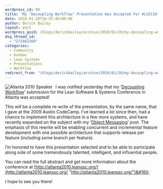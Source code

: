 ```yaml
---
wordpress_id: 98
title: 'My ‘Decoupling Workflow’ Presentation Was Accepted For #LSSC10'
date: 2010-01-20T16:55:46+00:00
author: Derick Bailey
layout: post
wordpress_guid: /blogs/derickbailey/archive/2010/01/20/my-decoupling-workflow-presentation-was-accepted-for-lssc10.aspx
dsq_thread_id:
  - "272462269"
categories:
  - Community
  - Kanban
  - Lean Systems
  - Presentations
  - Workflow
redirect_from: "/blogs/derickbailey/archive/2010/01/20/my-decoupling-workflow-presentation-was-accepted-for-lssc10.aspx/"
---
```

[<img style="margin: 0px 10px 0px 0px" border="0" alt="Atlanta 2010 Speaker" align="left" src="http://www.agilemanagement.net/lssc10/Atlanta2010Speaker.png" />](http://atlanta2010.leanssc.org/)I was notified yesterday that my ‘[Decoupling Workflow](http://atlanta2010.leanssc.org/home/derick-bailey/)’ submission for the Lean Software & Systems Conference in Atlanta was accepted!

This will be a complete re-write of the presentation, by the same name, that I gave at the 2009 Austin CodeCamp. I’ve learned a lot since then, had a chance to implement this architecture in a few more systems, and have recently expanded on the subject with my ‘[Object Messaging](http://www.lostechies.com/blogs/derickbailey/archive/2009/12/22/understanding-the-application-controller-through-object-messaging-patterns.aspx)’ post. The emphasis of this rewrite will be enabling concurrent and incremental feature development with one possible architecture that supports release per feature (including some branch per feature). 

I’m honored to have this presentation selected and to be able to participate along side of some tremendously talented, intelligent, and influential people. 

You can read the full abstract and get more information about the conference at [http://atlanta2010.leanssc.org/](http://atlanta2010.leanssc.org/ "http://atlanta2010.leanssc.org/")&#160;

I hope to see you there!